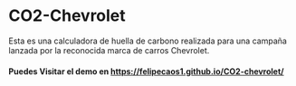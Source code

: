 # CO2-Chevrolet 
Esta es una calculadora de huella de carbono realizada para una campaña lanzada por la reconocida marca de carros Chevrolet.

#### Puedes Visitar el demo en https://felipecaos1.github.io/CO2-chevrolet/